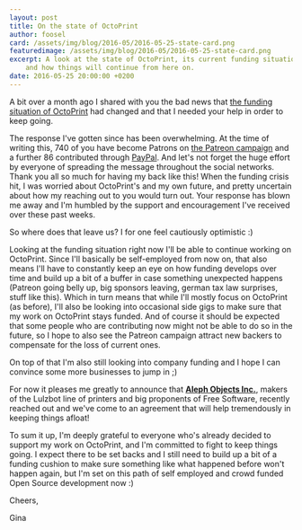 ```yaml
---
layout: post
title: On the state of OctoPrint
author: foosel
card: /assets/img/blog/2016-05/2016-05-25-state-card.png
featuredimage: /assets/img/blog/2016-05/2016-05-25-state-card.png
excerpt: A look at the state of OctoPrint, its current funding situation
    and how things will continue from here on.
date: 2016-05-25 20:00:00 +0200
---
```

A bit over a month ago I shared with you the bad news that
[the funding situation of OctoPrint](../../../../2016/04/13/i-need-your-support/)
had changed and that I needed your help in order to keep going.

The response I've gotten since has been overwhelming. At the time of
writing this, 740 of you have become Patrons on 
[the Patreon campaign](https://patreon.com/foosel)
and a further 86 contributed through [PayPal](https://paypal.me/foosel). 
And let's not forget the huge effort by everyone of spreading the message throughout
the social networks.
Thank you all so much for having my back like this! When the
funding crisis hit, I was worried about OctoPrint's and my own future, 
and pretty uncertain about how my reaching out to
you would turn out. Your response has blown me away and I'm humbled by
the support and encouragement I've received over these past weeks.

So where does that leave us? I for one feel cautiously optimistic :) 

Looking at the funding situation right now I'll be able to continue working on OctoPrint. Since I'll
basically be self-employed from now on, that also means I'll have to constantly
keep an eye on how funding develops over time and build up a 
bit of a buffer in case something unexpected happens (Patreon going belly
up, big sponsors leaving, german tax law surprises, stuff like this).
Which in turn means that while
I'll mostly focus on OctoPrint (as before), I'll also be looking into occasional 
side gigs to make sure that my work on OctoPrint stays funded. And of course
it should be expected that some people who are contributing now might not be
able to do so in the future, so I hope to also see the Patreon campaign
attract new backers to compensate for the loss of current ones.

On top of that I'm also still looking into company funding and I hope I 
can convince some more businesses to jump in ;) 

For now it pleases me 
greatly to announce that **[Aleph Objects Inc.](https://www.alephobjects.com/)**, 
makers of the Lulzbot line of printers and big proponents of Free Software, 
recently reached out and we've come to an agreement that will help 
tremendously in keeping things afloat!

To sum it up, I'm deeply grateful to everyone who's already decided to
support my work on OctoPrint, and I'm committed to fight to keep
things going. I expect there to be set backs and I still need to build
up a bit of a funding cushion to make sure something like what happened
before won't happen again, but I'm set on this path of self employed and
crowd funded Open Source development now :) 

Cheers,

Gina
